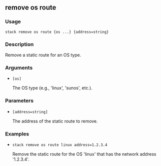 ## remove os route

### Usage

`stack remove os route {os ...} {address=string}`

### Description


Remove a static route for an OS type.



### Arguments

* `[os]`

   The OS type (e.g., 'linux', 'sunos', etc.).


### Parameters
* `[address=string]`

   The address of the static route to remove.

### Examples

* `stack remove os route linux address=1.2.3.4`

   Remove the static route for the OS 'linux' that has the
	network address '1.2.3.4'.



